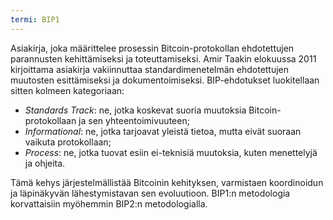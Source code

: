 ```yaml
---
termi: BIP1
---
```


Asiakirja, joka määrittelee prosessin Bitcoin-protokollan ehdotettujen parannusten kehittämiseksi ja toteuttamiseksi. Amir Taakin elokuussa 2011 kirjoittama asiakirja vakiinnuttaa standardimenetelmän ehdotettujen muutosten esittämiseksi ja dokumentoimiseksi. BIP-ehdotukset luokitellaan sitten kolmeen kategoriaan:
* *Standards Track*: ne, jotka koskevat suoria muutoksia Bitcoin-protokollaan ja sen yhteentoimivuuteen;
* *Informational*: ne, jotka tarjoavat yleistä tietoa, mutta eivät suoraan vaikuta protokollaan;
* *Process*: ne, jotka tuovat esiin ei-teknisiä muutoksia, kuten menettelyjä ja ohjeita.

Tämä kehys järjestelmällistää Bitcoinin kehityksen, varmistaen koordinoidun ja läpinäkyvän lähestymistavan sen evoluutioon. BIP1:n metodologia korvattaisiin myöhemmin BIP2:n metodologialla.